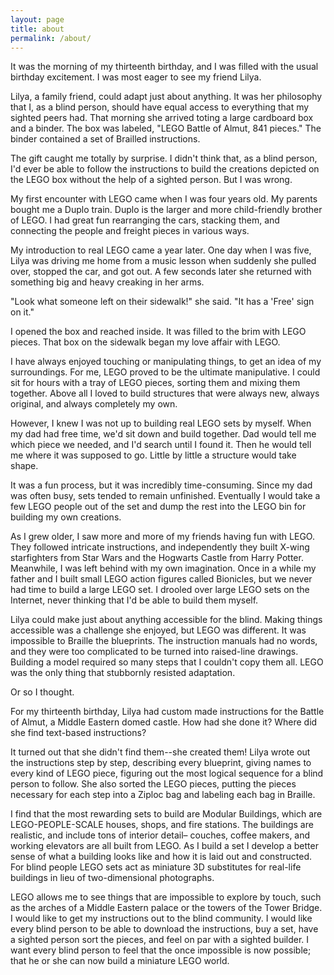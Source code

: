 ```yaml
---
layout: page
title: about
permalink: /about/
---
```


<div class="content-section">

It was the morning of my thirteenth birthday, and I was filled with the usual birthday excitement. I was most eager to see my friend Lilya.

Lilya, a family friend, could adapt just about anything. It was her philosophy that I, as a blind person, should have equal access to everything that my sighted peers had. That  morning she arrived toting a large cardboard box and a binder. The box was labeled, "LEGO Battle of Almut, 841 pieces." The binder contained a set of Brailled instructions.

The gift caught me totally by surprise. I didn't think that, as a blind person, I'd ever be able to follow the instructions to build the creations depicted on  the LEGO box without the help of a sighted person. But I was wrong.

My first encounter with LEGO came when I was four years old. My parents bought me a Duplo train. Duplo is the larger and more child-friendly brother of LEGO. I had great fun rearranging the cars, stacking them, and connecting the people and freight pieces in various ways.

My introduction to real LEGO came a year later. One day when I was five, Lilya was driving me home from a music lesson when suddenly she pulled over, stopped the car, and got out. A few seconds later she returned with something big and heavy creaking in her arms.

"Look what someone left on their sidewalk!" she said. "It has a 'Free' sign on it."

I opened the box and reached inside. It was filled to the brim with LEGO pieces. That box on the sidewalk began my love affair with LEGO.

I have always enjoyed touching or manipulating things, to get an idea of my surroundings. For me, LEGO proved to be the ultimate manipulative. I could sit for hours with a tray of LEGO pieces, sorting them and mixing them together. Above all I loved to build structures that were always new, always original, and always completely my own.

However, I knew I was not up to building real LEGO sets by myself. When my dad had free time, we'd sit down and build together. Dad would tell me which piece we needed, and I'd search until I found it. Then he would tell me where it was supposed to go. Little by little a structure would take shape.

It was a fun process, but it was incredibly time-consuming. Since my dad was often busy, sets tended to remain unfinished. Eventually I would take a few LEGO people out of the set and dump the rest into the LEGO bin for building my own creations.

As I grew older, I saw more and more of my friends having fun with LEGO. They followed intricate instructions, and independently they built X-wing starfighters from Star Wars and the Hogwarts Castle from Harry Potter. Meanwhile, I was left behind with my own imagination. Once in a while my father and I built small LEGO action figures called Bionicles, but we never had time to build a large LEGO set. I drooled over large LEGO sets on the Internet, never thinking that I'd be able to build them myself.

Lilya could make just about anything accessible for the blind. Making things accessible was a challenge she enjoyed, but LEGO was different. It was impossible to Braille the blueprints. The instruction manuals had no words, and they were too complicated to be turned into raised-line drawings. Building a model required so many steps that I couldn't copy them all. LEGO was the only thing that stubbornly resisted adaptation.

Or so I thought.

For my thirteenth birthday, Lilya had custom made instructions for the Battle of Almut, a Middle Eastern domed castle. How had she done it? Where did she find text-based instructions?

It turned out that she didn't find them--she created them! Lilya wrote out the instructions step by step, describing every blueprint, giving names to every kind of LEGO piece, figuring out the most logical sequence for a blind person to follow. She also sorted the LEGO pieces, putting the pieces necessary for each step into a Ziploc bag and labeling each bag in Braille.

<!-- 
The text-based instructions are so complicated that it can be difficult for a sighted person to comprehend them. Try to figure out something like this sequence from Book 1 of the Lego Tower Bridge Set, No. 10214:

Key: F = flat.
FS = flat smooth.
Hor = horizontally.
Ver = vertically.
Symm = symmetrically.
PP = previous piece.

Number 1

Step 1. Put a F 32x16 hor on the table. It is blue and symbolizes the Thames.

Step 2. Put a 6x1 with side holes ver on the left edge, in the middle (skipping the front five rows).

Step 3. Repeat symm on the right.

Number 2

Step 1. Put a FS 4x2 hor to the left of the PP, in the middle (on the 8th and 9th rows).

Step 2. Put a 2x1 slide ver to the left, slide to the right.

Step 3. Repeat Steps 1-2 symm on the left.

Later sets were easier for Lilya; she realized that she could just type the instructions on the computer and e-mail them to me, and  my screen-reader took care of the rest, so there was no need to braille anything. Sometimes though, there were difficulties. Sometimes Lilya made a mistake. More often I claimed she had made a mistake and then realized that I had misread her instructions. Some structures were so shaky that I needed another pair of hands to steady them until sections were connected ten steps later. For the life of me I couldn't figure out how to build a 1930s General Electric refrigerator. My only consolation was that the friend who finally put it together works as a watchmaker for Rolex--and it took him forty minutes!

  Now, having described over twenty LEGO sets, our jargon is clear and concise. The terms we use are similar to the piece names originally chosen by the LEGO Group. The instructions have grown shorter, and my fingers have grown more nimble.  -->

I find that the most rewarding sets to build are Modular Buildings, which are LEGO-PEOPLE-SCALE houses, shops, and fire stations. The buildings are realistic, and include tons of interior detail– couches, coffee makers, and working elevators are all built from LEGO. As I build a set I develop a better sense of what a building looks like and how it is laid out and constructed. For blind people LEGO sets act as miniature 3D substitutes for real-life buildings in lieu of two-dimensional photographs.

LEGO allows me to see things that are impossible to explore by touch, such as the arches of a Middle Eastern palace or the towers of the Tower Bridge. I would like to get my instructions out to the blind community. I would like every blind person to be able to download the instructions, buy a set, have a sighted person sort the pieces, and feel on par with a sighted builder. I want every blind person to feel that the once impossible is now possible; that he or she can now build a miniature LEGO world.
<!-- 
Currently I have accessible instructions for the following LEGO sets (set numbers are in parentheses):

{% for instructions in site.instructions %}
- [{{instructions.title}} ({{instructions.setnumber}})]({{instructions.url}})
{% endfor %}

If you would like any of these accessible instructions, or if you would like to help make more LEGO sets accessible, please email me at matshifrin@aol.com.


Sorting a set
------------

Though the following sorting instructions and tips are pretty obvious to the average sighted person, I'm putting them here, just in case.

In most larger sets, the plastic bags with the pieces in them will be numbered. Each bag has sub-bags, e.g Bag 1 has six sub-bags. Take a lot of Tupperware containers or bowls, and dump out all the pieces from bag 1. Then sort them by color. The smallest pieces come in a separate sub-bag of bag 1, so don't mix them with the other pieces. 

Then take a bunch of Ziploc bags, a permanent marker, Lego's graphical instructions, and the textual instructions, (make sure that the pieces you are putting into a ziploc are the same in the graphical and text-based instructions), and then sort the pieces according to Lego's instructions. Take another ziploc and label it Extras. Put all the pieces you end up with at the end of the sorting process into this bag, and trust me, you'll have some extras, with no idea as to where they came from. 

Sorting Lego is like taking apart a watch, you'll always end up with extras, but don't worry, they'll find their place during the building process. Next, if the same type of piece comes up in different colors, e.g 1 blue 1x2 amongst grey 1x2s, then put the blue 1x2 into a separate bag, which you should put inside ziploc 1. Also check with the text-based instructions to make sure you are sorting according to their specifications as well as Lego's. Make sure not to overstuff a ziploc, put 5-20 pieces, per bag; more than that will be unwieldy. If you have 1x1 flat-smooth pieces, in blue, and green, as well as other pieces which are needed for construction of a step, label one bag, A, and the other bag b, put the pieces into a and b as the graphical and text instructions dictate, and put them inside of Bag 1. After you've sorted about 20 bags, put them into a large Ziploc bag, and label it Large Bag 1. It's easier for a blind person to rifle through 20 bags, rather than 50 to find the bag they need. Sometimes the point at which to start a large bag, isn't the same as in Lego's instructions, but that's fine. Continue sorting until all of the pieces have found a home. Then present the set to your builder and let the building begin! -->

</div>
